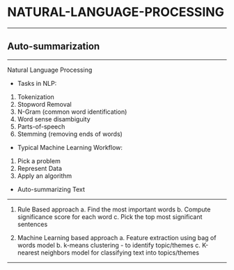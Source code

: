 # NATURAL-LANGUAGE-PROCESSING
-------------------------------

## Auto-summarization
------------------------
Natural Language Processing

* Tasks in NLP:
1. Tokenization
2. Stopword Removal
3. N-Gram (common word identification)
4. Word sense disambiguity
5. Parts-of-speech
6. Stemming (removing ends of words)

* Typical Machine Learning Workflow:
1. Pick a problem
2. Represent Data
3. Apply an algorithm

* Auto-summarizing Text
------------------------------
1. Rule Based approach
a. Find the most important words
b. Compute significance score for each word
c. Pick the top most significant sentences

2. Machine Learning based approach
a. Feature extraction using bag of words model
b. k-means clustering - to identify topic/themes
c. K-nearest neighbors model for classifying text into topics/themes

------------------------------------------------------------------------------------------------------------------------------------------

